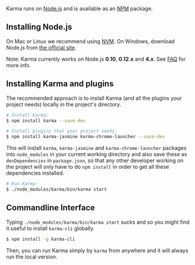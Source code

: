 Karma runs on [Node.js] and is available as an [NPM] package.

## Installing Node.js

On Mac or Linux we recommend using [NVM](https://github.com/creationix/nvm). On Windows, download Node.js
from [the official site](https://nodejs.org/).

Note: Karma currently works on Node.js **0.10**, **0.12.x** and **4.x**. See [FAQ](04-faq.md#which-version-of-nodejs-does-karma-run-with-) for more info.

## Installing Karma and plugins

The recommended approach is to install Karma (and all the plugins your project needs) locally in
the project's directory.

```bash
# Install Karma:
$ npm install karma --save-dev

# Install plugins that your project needs:
$ npm install karma-jasmine karma-chrome-launcher --save-dev

```

This will install `karma`, `karma-jasmine` and `karma-chrome-launcher` packages into `node_modules` in your current
working directory and also save these as `devDependencies` in `package.json`, so that any
other developer working on the project will only have to do `npm install` in order to get all these
dependencies installed.

```bash
# Run Karma:
$ ./node_modules/karma/bin/karma start
```

## Commandline Interface
Typing `./node_modules/karma/bin/karma start` sucks and so you might find it useful to install `karma-cli` globally.

```bash
$ npm install -g karma-cli
```

Then, you can run Karma simply by `karma` from anywhere and it will always run the local version.


[Node.js]: http://nodejs.org/
[NPM]: https://npmjs.org/package/karma
[NVM]: https://github.com/creationix/nvm
